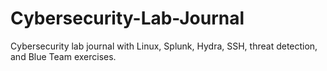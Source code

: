 # Cybersecurity-Lab-Journal
Cybersecurity lab journal with Linux, Splunk, Hydra, SSH, threat detection, and Blue Team exercises.
